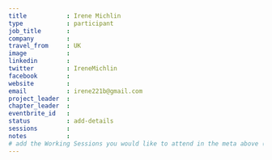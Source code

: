 ```yaml
---
title           : Irene Michlin
type            : participant
job_title       :
company         :
travel_from     : UK
image           :
linkedin        :
twitter         : IreneMichlin
facebook        :
website         :
email           : irene221b@gmail.com
project_leader  :
chapter_leader  :
eventbrite_id   :
status          : add-details
sessions        :
notes           :
# add the Working Sessions you would like to attend in the meta above (use the session's title) e.g. sessions (one per line): -Security Playbooks Diagrams -Hackathon Daily Sessions
---
```


<!-- put more details about participant here -->
